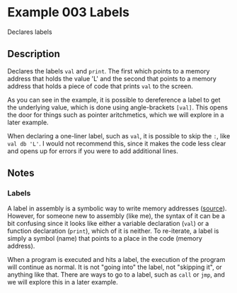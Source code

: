 # Example 003 Labels

Declares labels

## Description

Declares the labels `val` and `print`. The first which points to a memory address that holds the value 'L' and the second that points to a memory address that holds a piece of code that prints `val` to the screen.

As you can see in the example, it is possible to dereference a label to get the underlying value, which is done using angle-brackets `[val]`. This opens the door for things such as pointer aritchmetics, which we will explore in a later example.

When declaring a one-liner label, such as `val`, it is possible to skip the `:`, like `val db 'L'`. I would not recommend this, since it makes the code less clear and opens up for errors if you were to add additional lines.

## Notes

### Labels

A label in assembly is a symbolic way to write memory addresses ([source][SO]). However, for someone new to assembly (like me), the syntax of it can be a bit confusing since it looks like either a variable declaration (`val`) or a function declaration (`print`), which of it is neither. To re-iterate, a label is simply a symbol (name) that points to a place in the code (memory address).

When a program is executed and hits a label, the execution of the program will continue as normal. It is not "going into" the label, not "skipping it", or anything like that. There are ways to go to a label, such as `call` or `jmp`, and we will explore this in a later example.

[SO]: https://stackoverflow.com/a/44818531/3303776